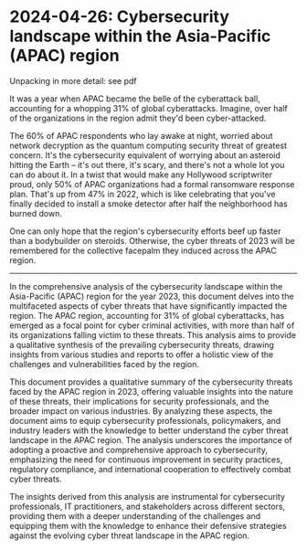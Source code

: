 # 2024-04-26: Cybersecurity landscape within the Asia-Pacific (APAC) region

Unpacking in more detail: see pdf

It was a year when APAC became the belle of the cyberattack ball, accounting for a whopping 31% of global cyberattacks. Imagine, over half of the organizations in the region admit they'd been cyber-attacked. 

The 60% of APAC respondents who lay awake at night, worried about network decryption as the quantum computing security threat of greatest concern. It's the cybersecurity equivalent of worrying about an asteroid hitting the Earth – it's out there, it's scary, and there's not a whole lot you can do about it. In a twist that would make any Hollywood scriptwriter proud, only 50% of APAC organizations had a formal ransomware response plan. That's up from 47% in 2022, which is like celebrating that you've finally decided to install a smoke detector after half the neighborhood has burned down.

One can only hope that the region's cybersecurity efforts beef up faster than a bodybuilder on steroids. Otherwise, the cyber threats of 2023 will be remembered for the collective facepalm they induced across the APAC region.

-----

In the comprehensive analysis of the cybersecurity landscape within the Asia-Pacific (APAC) region for the year 2023, this document delves into the multifaceted aspects of cyber threats that have significantly impacted the region. The APAC region, accounting for 31% of global cyberattacks, has emerged as a focal point for cyber criminal activities, with more than half of its organizations falling victim to these threats. This analysis aims to provide a qualitative synthesis of the prevailing cybersecurity threats, drawing insights from various studies and reports to offer a holistic view of the challenges and vulnerabilities faced by the region.

This document provides a qualitative summary of the cybersecurity threats faced by the APAC region in 2023, offering valuable insights into the nature of these threats, their implications for security professionals, and the broader impact on various industries. By analyzing these aspects, the document aims to equip cybersecurity professionals, policymakers, and industry leaders with the knowledge to better understand the cyber threat landscape in the APAC region. The analysis underscores the importance of adopting a proactive and comprehensive approach to cybersecurity, emphasizing the need for continuous improvement in security practices, regulatory compliance, and international cooperation to effectively combat cyber threats.

The insights derived from this analysis are instrumental for cybersecurity professionals, IT practitioners, and stakeholders across different sectors, providing them with a deeper understanding of the challenges and equipping them with the knowledge to enhance their defensive strategies against the evolving cyber threat landscape in the APAC region.
